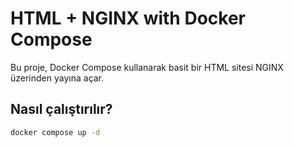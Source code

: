# HTML + NGINX with Docker Compose

Bu proje, Docker Compose kullanarak basit bir HTML sitesi NGINX üzerinden yayına açar.

## Nasıl çalıştırılır?

```bash
docker compose up -d

